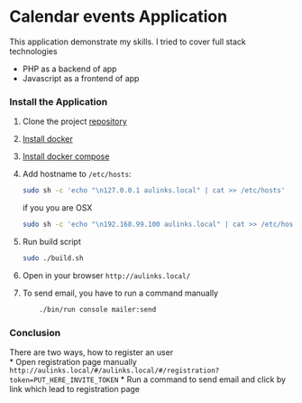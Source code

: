 # Calendar events Application

This application demonstrate my skills. I tried to cover full stack technologies 
* PHP as a backend of app
* Javascript as a frontend of app

### Install the Application

1. Clone the project [repository](https://github.com/shotonoff/calendar)
2. [Install docker](https://docs.docker.com/engine/installation/)
3. [Install docker compose](https://docs.docker.com/compose/install/)

4. Add hostname to `/etc/hosts`:

   ```bash
   sudo sh -c 'echo "\n127.0.0.1 aulinks.local" | cat >> /etc/hosts'
   ```
   
   if you you are OSX
    
    ```bash
    sudo sh -c 'echo "\n192.168.99.100 aulinks.local" | cat >> /etc/hosts'
    ```
   
5. Run build script
    
    ```bash
    sudo ./build.sh
    ```
    
6. Open in your browser `http://aulinks.local/`

7. To send email, you have to run a command manually  

    ```bash
        ./bin/run console mailer:send
    ```

### Conclusion
There are two ways, how to register an user  
    * Open registration page manually `http://aulinks.local/#/aulinks.local/#/registration?token=PUT_HERE_INVITE_TOKEN`
    * Run a command to send email and click by link which lead to registration page